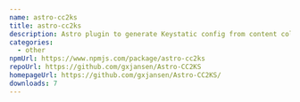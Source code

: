 ```yaml
---
name: astro-cc2ks
title: astro-cc2ks
description: Astro plugin to generate Keystatic config from content collections
categories:
  - other
npmUrl: https://www.npmjs.com/package/astro-cc2ks
repoUrl: https://github.com/gxjansen/Astro-CC2KS
homepageUrl: https://github.com/gxjansen/Astro-CC2KS/
downloads: 7
---
```

